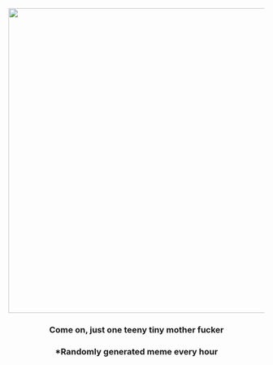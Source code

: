 <p align="center">
        <img src="https://i.redd.it/ee89ms1gj4m81.gif" width="600" height="600">
        </p>
        <h3 align="center">Come on, just one teeny tiny mother fucker</h3>
        <h3 align="center">*Randomly generated meme every hour</h3>
    